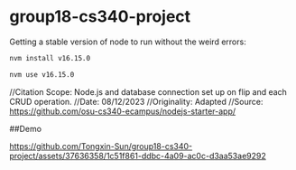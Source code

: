 # group18-cs340-project
Getting a stable version of node to run without the weird errors:
```bash
nvm install v16.15.0

nvm use v16.15.0
```

//Citation Scope: Node.js and database connection set up on flip and each CRUD operation. 
//Date: 08/12/2023
//Originality: Adapted
//Source: https://github.com/osu-cs340-ecampus/nodejs-starter-app/ 

##Demo



https://github.com/Tongxin-Sun/group18-cs340-project/assets/37636358/1c51f861-ddbc-4a09-ac0c-d3aa53ae9292




